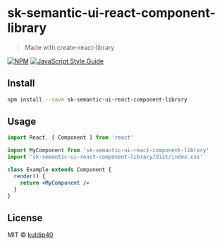 # sk-semantic-ui-react-component-library

> Made with create-react-library

[![NPM](https://img.shields.io/npm/v/sk-semantic-ui-react-component-library.svg)](https://www.npmjs.com/package/sk-semantic-ui-react-component-library) [![JavaScript Style Guide](https://img.shields.io/badge/code_style-standard-brightgreen.svg)](https://standardjs.com)

## Install

```bash
npm install --save sk-semantic-ui-react-component-library
```

## Usage

```jsx
import React, { Component } from 'react'

import MyComponent from 'sk-semantic-ui-react-component-library'
import 'sk-semantic-ui-react-component-library/dist/index.css'

class Example extends Component {
  render() {
    return <MyComponent />
  }
}
```

## License

MIT © [kuldip40](https://github.com/kuldip40)
